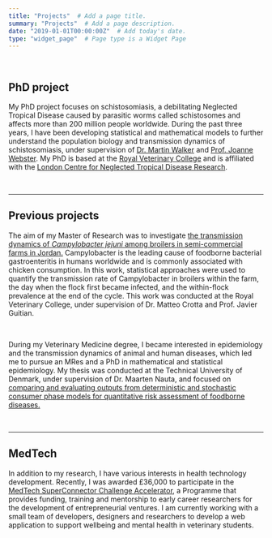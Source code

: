```yaml
---
title: "Projects"  # Add a page title.
summary: "Projects"  # Add a page description.
date: "2019-01-01T00:00:00Z"  # Add today's date.
type: "widget_page"  # Page type is a Widget Page
---
```


<br>

## PhD project

My PhD project focuses on schistosomiasis, a debilitating Neglected Tropical Disease caused by parasitic worms called schistosomes and affects more than 200 million people worldwide. During the past three years, I have been developing statistical and mathematical models to further understand the population biology and transmission dynamics of schistosomiasis, under supervision of [Dr. Martin Walker](https://www.rvc.ac.uk/about/our-people/martin-walker) and [Prof. Joanne Webster](https://www.rvc.ac.uk/about/our-people/joanne-webster).
My PhD is based at the [Royal Veterinary College](https://www.rvc.ac.uk/) and is affiliated with the [London Centre for Neglected Tropical Disease Research](https://www.londonntd.org/research/researchers/maria-inês-neves).

<br>

---

## Previous projects

The aim of my Master of Research was to investigate [the transmission dynamics of *Campylobacter jejuni* among broilers in semi-commercial farms in Jordan.](https://www.cambridge.org/core/journals/epidemiology-and-infection/article/transmission-dynamics-of-campylobacter-jejuni-among-broilers-in-semicommercial-farms-in-jordan/10CA326BD60A195A19BE1E9B3E3742DC) Campylobacter is the leading cause of foodborne bacterial gastroenteritis in humans worldwide and is commonly associated with chicken consumption. In this work, statistical approaches were used to quantify the transmission rate of Campylobacter in broilers within the farm, the day when the flock first became infected, and the within-flock prevalence at the end of the cycle. This work was conducted at the Royal Veterinary College, under supervision of Dr. Matteo Crotta and Prof. Javier Guitian.

<br>

During my Veterinary Medicine degree, I became interested in epidemiology and the transmission dynamics of animal and human diseases, which led me to pursue an MRes and a PhD in mathematical and statistical epidemiology. My thesis was conducted at the Technical University of Denmark, under supervision of Dr. Maarten Nauta, and focused on [comparing and evaluating outputs from deterministic and stochastic consumer phase models for quantitative risk assessment of foodborne diseases.](https://www.sciencedirect.com/science/article/abs/pii/S235235221730107X)

<br>

---

## MedTech

In addition to my research, I have various interests in health technology development. Recently, I was awarded £36,000 to participate in the [MedTech SuperConnector Challenge Accelerator](www.medtechsuperconnector.com), a Programme that provides funding, training and mentorship to early career researchers for the development of entrepreneurial ventures. I am currently working with a small team of developers, designers and researchers to develop a web application to support wellbeing and mental health in veterinary students.

<br>

